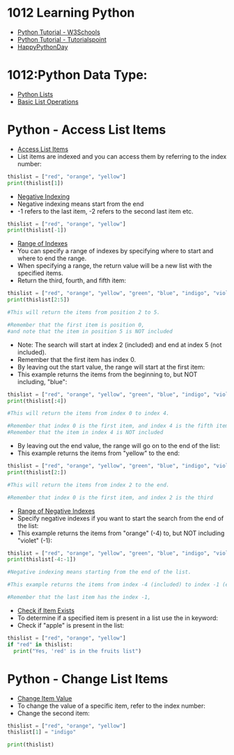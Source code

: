 # 1012 Learning Python
- [Python Tutorial - W3Schools](https://www.w3schools.com/python/)
- [Python Tutorial - Tutorialspoint](https://www.tutorialspoint.com/python/index.htm)
- [HappyPythonDay](https://github.com/MyFirstSecurity2020/HappyPythonDay)

# 1012:Python Data Type:
   - [Python Lists](https://youtu.be/3e-mggtl2IA)
   - [Basic List Operations](https://youtu.be/356a48ncGBU)
# Python - Access List Items
   - [Access List Items](https://www.w3schools.com/python/python_lists_access.asp)
   - List items are indexed and you can access them by referring to the index number:
``` python
thislist = ["red", "orange", "yellow"]
print(thislist[1])
```
- [Negative Indexing](https://www.w3schools.com/python/python_lists_access.asp)
- Negative indexing means start from the end
- -1 refers to the last item, -2 refers to the second last item etc.
     
``` python
thislist = ["red", "orange", "yellow"]
print(thislist[-1])
```
- [Range of Indexes](https://www.w3schools.com/python/python_lists_access.asp)
- You can specify a range of indexes by specifying where to start and where to end the range.
- When specifying a range, the return value will be a new list with the specified items.
- Return the third, fourth, and fifth item:

``` python
thislist = ["red", "orange", "yellow", "green", "blue", "indigo", "violet"]
print(thislist[2:5])

#This will return the items from position 2 to 5.

#Remember that the first item is position 0,
#and note that the item in position 5 is NOT included
```
- Note: The search will start at index 2 (included) and end at index 5 (not included).
- Remember that the first item has index 0.
- By leaving out the start value, the range will start at the first item:
- This example returns the items from the beginning to, but NOT including, "blue":

``` python
thislist = ["red", "orange", "yellow", "green", "blue", "indigo", "violet"]
print(thislist[:4])

#This will return the items from index 0 to index 4.

#Remember that index 0 is the first item, and index 4 is the fifth item
#Remember that the item in index 4 is NOT included
```
- By leaving out the end value, the range will go on to the end of the list:
- This example returns the items from "yellow" to the end:

``` python
thislist = ["red", "orange", "yellow", "green", "blue", "indigo", "violet"]
print(thislist[2:])

#This will return the items from index 2 to the end.

#Remember that index 0 is the first item, and index 2 is the third
```
- [Range of Negative Indexes](https://www.w3schools.com/python/python_lists_access.asp)
- Specify negative indexes if you want to start the search from the end of the list:
- This example returns the items from "orange" (-4) to, but NOT including "violet" (-1):

``` python
thislist = ["red", "orange", "yellow", "green", "blue", "indigo", "violet"]
print(thislist[-4:-1])

#Negative indexing means starting from the end of the list.

#This example returns the items from index -4 (included) to index -1 (excluded)

#Remember that the last item has the index -1,
```
- [Check if Item Exists](https://www.w3schools.com/python/python_lists_access.asp)
- To determine if a specified item is present in a list use the in keyword:
- Check if "apple" is present in the list:

``` python
thislist = ["red", "orange", "yellow"]
if "red" in thislist:
  print("Yes, 'red' is in the fruits list")
```
# Python - Change List Items
- [Change Item Value](https://www.w3schools.com/python/python_lists_change.asp)
- To change the value of a specific item, refer to the index number:
- Change the second item:

``` python
thislist = ["red", "orange", "yellow"]
thislist[1] = "indigo"

print(thislist)
